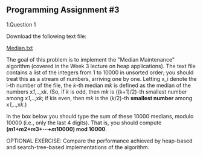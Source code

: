 ## Programming Assignment #3

1.Question 1

Download the following text file:

[Median.txt](https://d18ky98rnyall9.cloudfront.net/_6ec67df2804ff4b58ab21c12edcb21f8_Median.txt?Expires=1588377600&Signature=T7~0aIqCiXODlVM-FTQvhWdOr5Do-GuOuO~~n~G9IKzmOtUhwYG56BogUItxA37UWIVcg47eg4w43RuqPM5cZPuUqrti0BBzGgAp3bpqxuBQjCvrEan-WjfvxHQMomWHPLGE0Bk-HPeV816epCK7w7Xmcis5Q9JlchWYEsjiyLI_&Key-Pair-Id=APKAJLTNE6QMUY6HBC5A)

The goal of this problem is to implement the "Median Maintenance" algorithm (covered in the Week 3 lecture on heap applications). The text file contains a list of the integers from 1 to 10000 in unsorted order; you should treat this as a stream of numbers, arriving one by one. Letting x_i denote the i-th number of the file, the *k*-th median m*k* is defined as the median of the numbers x*1*,..,x*k*. (So, if *k* is odd, then m*k* is ((k+1)/2)-th smallest number among x*1*,..,x*k*; if kis even, then m*k* is the (k/2)-th **smallest number** among x*1*,..,x*k*.)

In the box below you should type the sum of these 10000 medians, modulo 10000 (i.e., only the last 4 digits). That is, you should compute **(*m*1+*m*2+*m*3+⋯+*m*10000) mod 10000**.

OPTIONAL EXERCISE: Compare the performance achieved by heap-based and search-tree-based implementations of the algorithm.

```

```

